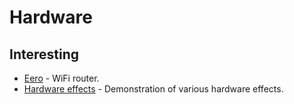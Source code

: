 # Hardware

## Interesting

- [Eero](https://eero.com/) - WiFi router.
- [Hardware effects](https://github.com/Kobzol/hardware-effects) - Demonstration of various hardware effects.